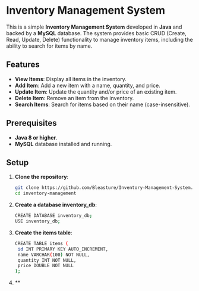 # Inventory Management System

This is a simple **Inventory Management System** developed in **Java** and backed by a **MySQL** database. The system provides basic CRUD (Create, Read, Update, Delete) functionality to manage inventory items, including the ability to search for items by name.

## Features

- **View Items**: Display all items in the inventory.
- **Add Item**: Add a new item with a name, quantity, and price.
- **Update Item**: Update the quantity and/or price of an existing item.
- **Delete Item**: Remove an item from the inventory.
- **Search Items**: Search for items based on their name (case-insensitive).

## Prerequisites

- **Java 8 or higher**.
- **MySQL** database installed and running.
 ## Setup

1. **Clone the repository**:
   ```bash
   git clone https://github.com/Bleasture/Inventory-Management-System.git
   cd inventory-management

2. **Create a database inventory_db**:
   ```bash
   CREATE DATABASE inventory_db;
   USE inventory_db;
3. **Create the items table**:
   ```bash
   CREATE TABLE items (
    id INT PRIMARY KEY AUTO_INCREMENT,
    name VARCHAR(100) NOT NULL,
    quantity INT NOT NULL,
    price DOUBLE NOT NULL
   );
4. **
